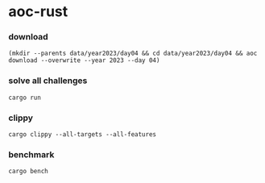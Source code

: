 # aoc-rust

### download

```shell
(mkdir --parents data/year2023/day04 && cd data/year2023/day04 && aoc download --overwrite --year 2023 --day 04)
```

### solve all challenges

```shell
cargo run
```

### clippy

```shell
cargo clippy --all-targets --all-features
```

### benchmark

```shell
cargo bench
```
